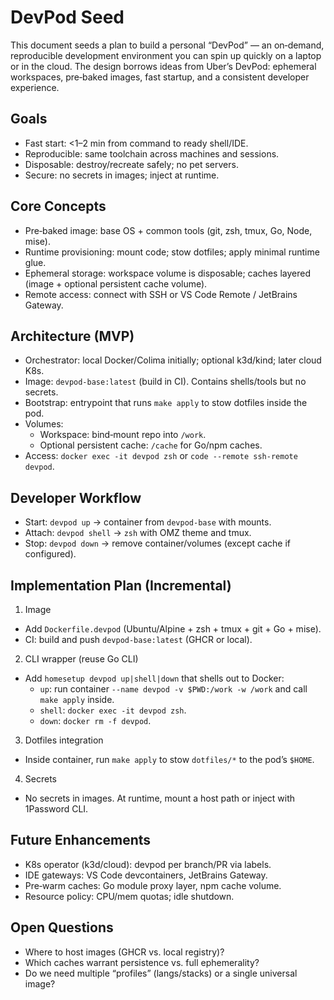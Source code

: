 # DevPod Seed

This document seeds a plan to build a personal “DevPod” — an on‑demand, reproducible development environment you can spin up quickly on a laptop or in the cloud. The design borrows ideas from Uber’s DevPod: ephemeral workspaces, pre‑baked images, fast startup, and a consistent developer experience.

## Goals
- Fast start: <1–2 min from command to ready shell/IDE.
- Reproducible: same toolchain across machines and sessions.
- Disposable: destroy/recreate safely; no pet servers.
- Secure: no secrets in images; inject at runtime.

## Core Concepts
- Pre‑baked image: base OS + common tools (git, zsh, tmux, Go, Node, mise).
- Runtime provisioning: mount code; stow dotfiles; apply minimal runtime glue.
- Ephemeral storage: workspace volume is disposable; caches layered (image + optional persistent cache volume).
- Remote access: connect with SSH or VS Code Remote / JetBrains Gateway.

## Architecture (MVP)
- Orchestrator: local Docker/Colima initially; optional k3d/kind; later cloud K8s.
- Image: `devpod-base:latest` (build in CI). Contains shells/tools but no secrets.
- Bootstrap: entrypoint that runs `make apply` to stow dotfiles inside the pod.
- Volumes:
  - Workspace: bind‑mount repo into `/work`.
  - Optional persistent cache: `/cache` for Go/npm caches.
- Access: `docker exec -it devpod zsh` or `code --remote ssh-remote devpod`.

## Developer Workflow
- Start: `devpod up` → container from `devpod-base` with mounts.
- Attach: `devpod shell` → `zsh` with OMZ theme and tmux.
- Stop: `devpod down` → remove container/volumes (except cache if configured).

## Implementation Plan (Incremental)
1) Image
- Add `Dockerfile.devpod` (Ubuntu/Alpine + zsh + tmux + git + Go + mise).
- CI: build and push `devpod-base:latest` (GHCR or local).

2) CLI wrapper (reuse Go CLI)
- Add `homesetup devpod up|shell|down` that shells out to Docker:
  - `up`: run container `--name devpod -v $PWD:/work -w /work` and call `make apply` inside.
  - `shell`: `docker exec -it devpod zsh`.
  - `down`: `docker rm -f devpod`.

3) Dotfiles integration
- Inside container, run `make apply` to stow `dotfiles/*` to the pod’s `$HOME`.

4) Secrets
- No secrets in images. At runtime, mount a host path or inject with 1Password CLI.

## Future Enhancements
- K8s operator (k3d/cloud): devpod per branch/PR via labels.
- IDE gateways: VS Code devcontainers, JetBrains Gateway.
- Pre‑warm caches: Go module proxy layer, npm cache volume.
- Resource policy: CPU/mem quotas; idle shutdown.

## Open Questions
- Where to host images (GHCR vs. local registry)?
- Which caches warrant persistence vs. full ephemerality?
- Do we need multiple “profiles” (langs/stacks) or a single universal image?
